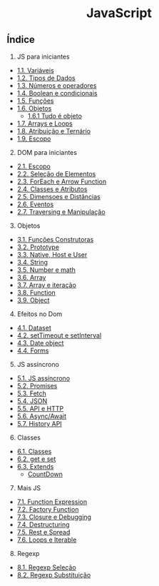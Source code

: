 <div align="center">

# JavaScript

</div>

## Índice
1. JS para iniciantes
- [1.1. Variáveis](/front-end/javascript/1.%20JS-para-iniciantes/1.1.%20variaveis/script.js)
- [1.2. Tipos de Dados](/front-end/javascript/1.%20JS-para-iniciantes/1.2.%20tipos-de-dados/script.js)
- [1.3. Números e operadores](/front-end/javascript/1.%20JS-para-iniciantes/1.3.%20numeros-e-operadores/script.js)
- [1.4. Boolean e condicionais](/front-end/javascript/1.%20JS-para-iniciantes/1.4.%20boolean-e-condicionais/script.js)
- [1.5. Funções](/front-end/javascript/1.%20JS-para-iniciantes/1.5.%20funcoes/script.js)
- [1.6. Objetos](/front-end/javascript/1.%20JS-para-iniciantes/1.6.%20objetos/script.js)
  - [1.6.1 Tudo é objeto](/front-end/javascript/1.%20JS-para-iniciantes/1.6.%20objetos/1.6.%201.%20tudo-e-objeto/script.js)
- [1.7. Arrays e Loops](/front-end/javascript/1.%20JS-para-iniciantes/1.7.%20arrays-e-loops/script.js)
- [1.8. Atribuição e Ternário](/front-end/javascript/1.%20JS-para-iniciantes/1.8.%20atribuicao-e-ternario/script.js)
- [1.9. Escopo](/front-end/javascript/1.%20JS-para-iniciantes/1.9.%20escopo/script.js)

2. DOM para iniciantes
- [2.1. Escopo](/front-end/javascript/2.%20DOM-para-iniciantes/2.1.%20o-que-e-o-dom/script.js)
- [2.2. Seleção de Elementos](/front-end/javascript/2.%20DOM-para-iniciantes/2.2.%20selecao-de-elementos/script.js)
- [2.3. ForEach e Arrow Function](/front-end/javascript/2.%20DOM-para-iniciantes/2.3.%20foreach-e-arrow-function/script.js)
- [2.4. Classes e Atributos](/front-end/javascript/2.%20DOM-para-iniciantes/2.4.%20classes-e-atributos/script.js)
- [2.5. Dimensoes e Distâncias](/front-end/javascript/2.%20DOM-para-iniciantes/2.5.%20dimensoes-e-distancias/script.js)
- [2.6. Eventos](/front-end/javascript/2.%20DOM-para-iniciantes/2.6.%20eventos/script.js)
- [2.7. Traversing e Manipulação](/front-end/javascript/2.%20DOM-para-iniciantes/2.7.%20traversing-e-manipulacao/script.js)

3. Objetos
- [3.1. Funções Construtoras](/front-end/javascript/3.%20Objetos/3.1.%20funcoes-construtoras/script.js)
- [3.2. Prototype](/front-end/javascript/3.%20Objetos/3.2.%20prototype/script.js)
- [3.3. Native, Host e User](/front-end/javascript/3.%20Objetos/3.3.%20native-host-e-user/script.js)
- [3.4. String](/front-end/javascript/3.%20Objetos/3.4.%20String/script.js)
- [3.5. Number e math](/front-end/javascript/3.%20Objetos/3.5.%20Number-e-math/script.js)
- [3.6. Array](/front-end/javascript/3.%20Objetos/3.6.%20Array/script.js)
- [3.7. Array e iteração](/front-end/javascript/3.%20Objetos/3.7.%20Array-e-iteracao/script.js)
- [3.8. Function](/front-end/javascript/3.%20Objetos/3.8.%20Function/script.js)
- [3.9. Object](/front-end/javascript/3.%20Objetos/3.9.%20Object/script.js)

4. Efeitos no Dom
- [4.1. Dataset](/front-end/javascript/4.%20Efeitos-no-DOM/4.1.%20dataset/script.js)
- [4.2. setTimeout e setInterval](/front-end/javascript/4.%20Efeitos-no-DOM/4.2.%20setTimeout-e-setInterval/script.js)
- [4.3. Date object](/front-end/javascript/4.%20Efeitos-no-DOM/4.3.%20Date-object/script.js)
- [4.4. Forms](/front-end/javascript/4.%20Efeitos-no-DOM/4.4.%20forms/script.js)

5. JS assíncrono
- [5.1. JS assíncrono](/front-end/javascript/5.%20.JS-assincrono/5.1.%20JS-assincrono/script.js)
- [5.2. Promises](/front-end/javascript/5.%20.JS-assincrono/5.2.%20Promises/script.js)
- [5.3. Fetch](/front-end/javascript/5.%20.JS-assincrono/5.3.%20fetch/script.js)
- [5.4. JSON](/front-end/javascript/5.%20.JS-assincrono/5.4.%20JSON/script.js)
- [5.5. API e HTTP](/front-end/javascript/5.%20.JS-assincrono/5.5.%20API-e-HTTP/script.js)
- [5.6. Async/Await](/front-end/javascript/5.%20.JS-assincrono/5.6.%20async-await/script.js)
- [5.7. History API](/front-end/javascript/5.%20.JS-assincrono/5.7.%20history-api/script.js)

6. Classes
- [6.1. Classes](/front-end/javascript/6.%20Classes/6.1.%20classes/script.js)
- [6.2. get e set](/front-end/javascript/6.%20Classes/6.2.%20get-e-get/script.js)
- [6.3. Extends ](/front-end/javascript/6.%20Classes/6.3.%20extends/script.js)
  - [CountDown ](/front-end/javascript/6.%20Classes/countdown/script.js)

7. Mais JS
- [7.1. Function Expression](/front-end/javascript/7.%20Mais%20JS/7.1.%20function-expression/script.js)
- [7.2. Factory Function](/front-end/javascript/7.%20Mais%20JS/7.2.%20factory-function/script.js)
- [7.3. Closure e Debugging](/front-end/javascript/7.%20Mais%20JS/7.3.%20closure-e-debugging/script.js)
- [7.4. Destructuring](/front-end/javascript/7.%20Mais%20JS/7.4.%20destructuring/script.js)
- [7.5. Rest e Spread](/front-end/javascript/7.%20Mais%20JS/7.5.%20rest-e-spread/script.js)
- [7.6. Loops e Iterable](/front-end/javascript/7.%20Mais%20JS//7.6.%20loops-e-iterable/script.js)

8. Regexp
- [8.1. Regexp Seleção](/front-end/javascript/8.%20Regular%20Expression/8.1.%20regexp-selecao/script.js)
- [8.2. Regexp Substituição](/front-end/javascript/8.%20Regular%20Expression/8.1.%20regexp-substituicao/script.js)